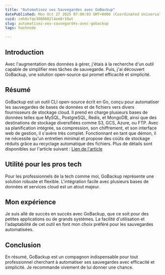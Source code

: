 ```yaml
---
title: "Automatisez vos Sauvegardes avec GoBackup"
datePublished: Mon Oct 27 2025 07:00:03 GMT+0000 (Coordinated Universal Time)
cuid: cmh8sfqx3000602l4em8r16wt
slug: automatisez-vos-sauvegardes-avec-gobackup
tags: hashnode

---
```


## Introduction

Avec l'augmentation des données à gérer, j'étais à la recherche d'un outil capable de simplifier mes tâches de sauvegarde. Puis, j'ai découvert GoBackup, une solution open-source qui promet efficacité et simplicité.

## Résumé

GoBackup est un outil CLI open-source écrit en Go, conçu pour automatiser les sauvegardes de bases de données et de fichiers vers divers fournisseurs de stockage cloud. Il prend en charge plusieurs bases de données telles que MySQL, PostgreSQL, Redis, et MongoDB, ainsi que des destinations de stockage diversifiées comme S3, GCS, Azure, ou FTP. Avec sa planification intégrée, sa compression, son chiffrement, et son interface web de gestion, il s'avère très complet. Fonctionnant en tant que démon, il ne nécessite qu'un entretien minimal et propose des coûts de stockage réduits grâce au recyclage automatique des fichiers. Plus de détails sont disponibles sur l'article suivant : [Lien de l'article](https://api.daily.dev/r/LWAcPf5kh)

## Utilité pour les pros tech

Pour les professionnels de la tech comme moi, GoBackup représente une solution robuste et flexible. L'intégration facile avec plusieurs bases de données et services cloud est un atout majeur.

## Mon expérience

Je suis allé de succès en succès avec GoBackup, que ce soit pour des petites applications ou de grands systèmes. La facilité d'utilisation et l'adaptabilité de cet outil en font mon choix préféré pour les sauvegardes automatisées.

## Conclusion

En résumé, GoBackup est un compagnon indispensable pour tout professionnel cherchant à automatiser ses sauvegardes avec efficacité et simplicité. Je recommande vivement de lui donner une chance.